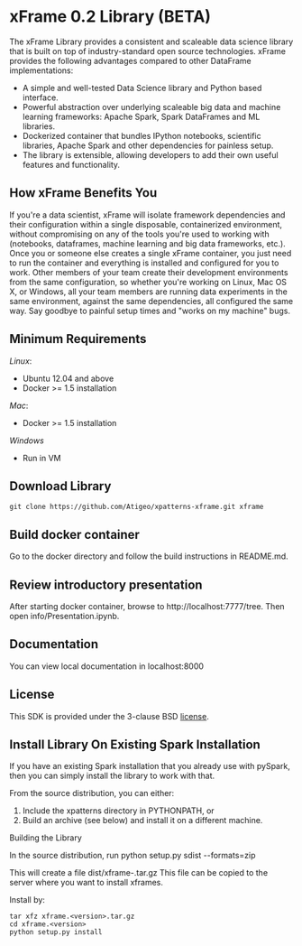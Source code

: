 xFrame 0.2 Library (BETA)
=========================

The xFrame Library provides a consistent and scaleable data science library that is built on top of industry-standard open source technologies. 
xFrame provides the following advantages compared to other DataFrame implementations:

- A simple and well-tested Data Science library and Python based interface.
- Powerful abstraction over underlying scaleable big data and machine learning frameworks: Apache Spark, Spark DataFrames and ML libraries.
- Dockerized container that bundles IPython notebooks, scientific libraries, Apache Spark and other dependencies for painless setup.
- The library is extensible, allowing developers to add their own useful features and functionality. 


How xFrame Benefits You
-----------------------

If you're a data scientist, xFrame will isolate framework dependencies and their configuration within a single disposable, containerized environment, without compromising on any of the tools you're used to working with (notebooks, dataframes, machine learning and big data frameworks, etc.). Once you or someone else creates a single xFrame container, you just need to run the container and everything is installed and configured for you to work. Other members of your team create their development environments from the same configuration, so whether you're working on Linux, Mac OS X, or Windows, all your team members are running data experiments in the same environment, against the same dependencies, all configured the same way. Say goodbye to painful setup times and "works on my machine" bugs.


Minimum Requirements
--------------------
*Linux*:

- Ubuntu 12.04 and above
- Docker >= 1.5 installation

*Mac*:

- Docker >= 1.5 installation

*Windows*

- Run in VM

Download Library
----------------
```
git clone https://github.com/Atigeo/xpatterns-xframe.git xframe
```

Build docker container
----------------------
Go to the docker directory and follow the build instructions in README.md.

Review introductory presentation
--------------------------------
After starting docker container, browse to http://localhost:7777/tree.
Then open info/Presentation.ipynb.

Documentation
-------------
You can view local documentation in localhost:8000

License
-------
This SDK is provided under the 3-clause BSD [license](LICENSE).


Install Library On Existing Spark Installation
----------------------------------------------

If you have an existing Spark installation that you already use with pySpark, then
you can simply install the library to work with that.

From the source distribution, you can either:

1.  Include the xpatterns directory in PYTHONPATH, or
2.  Build an archive (see below) and install it on a different machine.

Building the Library

In the source distribution, run 
    python setup.py sdist --formats=zip

This will create a file dist/xframe-<version>.tar.gz
This file can be copied to the server where you want to install xframes.

Install by:

    tar xfz xframe.<version>.tar.gz
    cd xframe.<version>
    python setup.py install

